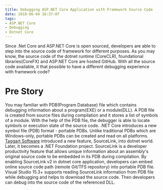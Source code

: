 ```yaml
---
title: Debugging ASP.NET Core Application with Framework Source Code
date: 2018-06-04 16:37:07
tags:
- ASP.NET Core
- Debugging
- Dotnet Core
---
```

Since .Net Core and ASP.NET Core is open sourced, developers are able to step into the source code of framework for different purposes. 
As you may know, the source code of the dotnet runtime (CoreCLR), foundational libraries(CoreFX) and ASP.NET Core are hosted GitHub. With all the source code available, it that possible to have a different debugging experience with framework code?
<!-- more -->
# Pre Story
You may familiar with PDB(Program Database) file which contains debugging information about a program(EXE) or a module(DLL). A PDB file is created from source files during compilation and it stores a list of symbols of a module. With the help of the PDB file, the debugger is able to locate symbols or execution state of the source code.
.NET Core introduces a new symbol file (PDB) format - portable PDBs. Unlike traditional PDBs which are Windows-only, portable PDBs can be created and read on all platforms. [Taggart Software](https://github.com/ctaggart/SourceLink) introduced a new feature, SourceLink, into dotnet world. Later, it becomes a .NET Foundation project. SourceLink is a developer productivity feature that allows unique information about an assembly's original source code to be embedded in its PDB during compilation.
By enabling SourceLink v2 in dotnet core application, developers can embed online source code path (remote Git/TFS repository) into portable PDB file. Visual Studio 15.3+ supports reading SourceLink information from PDB file while debugging and helps to download the source code. Then developers can debug into the source code of the referenced DLL.

